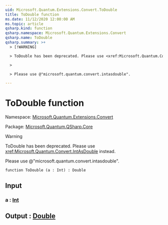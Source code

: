 ```yaml
---
uid: Microsoft.Quantum.Extensions.Convert.ToDouble
title: ToDouble function
ms.date: 11/12/2020 12:00:00 AM
ms.topic: article
qsharp.kind: function
qsharp.namespace: Microsoft.Quantum.Extensions.Convert
qsharp.name: ToDouble
qsharp.summary: >+
  > [!WARNING]

  > ToDouble has been deprecated. Please use <xref:Microsoft.Quantum.Convert.IntAsDouble> instead.

  >

  > Please use @"microsoft.quantum.convert.intasdouble".

---
```


# ToDouble function

Namespace: [Microsoft.Quantum.Extensions.Convert](xref:Microsoft.Quantum.Extensions.Convert)

Package: [Microsoft.Quantum.QSharp.Core](https://nuget.org/packages/Microsoft.Quantum.QSharp.Core)


> [!WARNING]
> ToDouble has been deprecated. Please use <xref:Microsoft.Quantum.Convert.IntAsDouble> instead.
>
> Please use @"microsoft.quantum.convert.intasdouble".



```qsharp
function ToDouble (a : Int) : Double
```


## Input

### a : [Int](xref:microsoft.quantum.lang-ref.int)





## Output : [Double](xref:microsoft.quantum.lang-ref.double)


